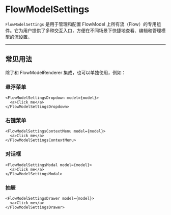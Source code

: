 # FlowModelSettings

`FlowModelSettings` 是用于管理和配置 FlowModel 上所有流（Flow）的专用组件。它为用户提供了多种交互入口，方便在不同场景下快捷地查看、编辑和管理模型的流设置。

---

## 常见用法

除了和 FlowModelRenderer 集成，也可以单独使用，例如：

### 悬浮菜单

```tsx | pure
<FlowModelSettingsDropdown model={model}>
  <a>Click me</a>
</FlowModelSettingsDropdown>
```

### 右键菜单

```tsx | pure
<FlowModelSettingsContextMenu model={model}>
  <a>Click me</a>
</FlowModelSettingsContextMenu>
```

### 对话框

```tsx | pure
<FlowModelSettingsModal model={model}>
  <a>Click me</a>
</FlowModelSettingsModal>
```

### 抽屉

```tsx | pure
<FlowModelSettingsDrawer model={model}>
  <a>Click me</a>
</FlowModelSettingsDrawer>
```
